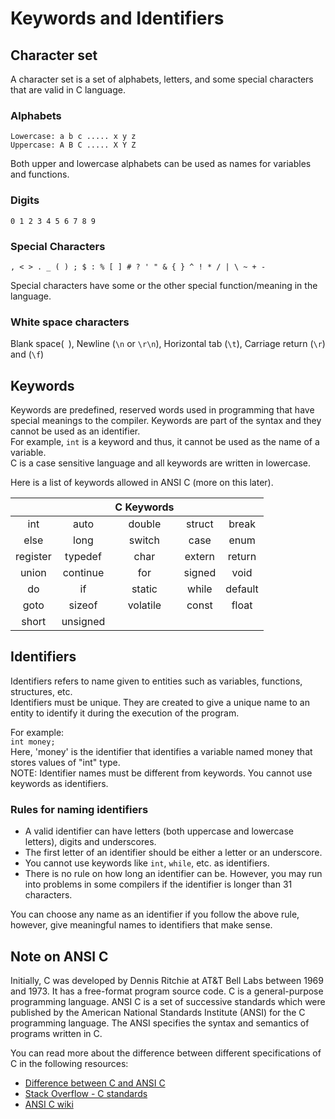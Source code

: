 # Keywords and Identifiers

## Character set

A character set is a set of alphabets, letters, and some special characters that are valid in C language.

### Alphabets

```
Lowercase: a b c ..... x y z
Uppercase: A B C ..... X Y Z
```

Both upper and lowercase alphabets can be used as names for variables and functions.

### Digits

```
0 1 2 3 4 5 6 7 8 9
```

### Special Characters

```
, < > . _ ( ) ; $ : % [ ] # ? ' " & { } ^ ! * / | \ ~ + -
```

Special characters have some or the other special function/meaning in the language.

### White space characters

Blank space(` `), Newline (`\n` or `\r\n`), Horizontal tab (`\t`), Carriage return (`\r`) and (`\f`)

## Keywords

Keywords are predefined, reserved words used in programming that have special meanings to the compiler. Keywords are part of the syntax and they cannot be used as an identifier.  
For example, `int` is a keyword and thus, it cannot be used as the name of a variable.  
C is a case sensitive language and all keywords are written in lowercase.

Here is a list of keywords allowed in ANSI C (more on this later).

|||C Keywords|||
|:--------:|:--------:|:------:|:------:|:------:|
|    int   |   auto   | double | struct |  break |
|   else   |   long   | switch |  case  |  enum  |
| register |  typedef |  char  | extern | return |
|   union  | continue |   for  | signed |  void  |
|   do  | if |   static  | while |  default  |
| goto | sizeof | volatile | const | float |
|short | unsigned|


## Identifiers

Identifiers refers to name given to entities such as variables, functions, structures, etc.  
Identifiers must be unique. They are created to give a unique name to an entity to identify it during the execution of the program.

For example:  
`int money;`  
Here, 'money' is the identifier that identifies a variable named money that stores values of "int" type.  
NOTE: Identifier names must be different from keywords. You cannot use keywords as identifiers.

### Rules for naming identifiers

- A valid identifier can have letters (both uppercase and lowercase letters), digits and underscores.
- The first letter of an identifier should be either a letter or an underscore.
- You cannot use keywords like `int`, `while`, etc. as identifiers.
- There is no rule on how long an identifier can be. However, you may run into problems in some compilers if the identifier is longer than 31 characters.

You can choose any name as an identifier if you follow the above rule, however, give meaningful names to identifiers that make sense.

## Note on ANSI C

Initially, C was developed by Dennis Ritchie at AT&T Bell Labs between 1969 and 1973. It has a free-format program source code. C is a general-purpose programming language. ANSI C is a set of successive standards which were published by the American National Standards Institute (ANSI) for the C programming language. The ANSI specifies the syntax and semantics of programs written in C.

You can read more about the difference between different specifications of C in the following resources:
- [Difference between C and ANSI C](https://developerinsider.co/difference-between-c-and-ansi-c/)
- [Stack Overflow - C standards](https://stackoverflow.com/questions/17206568/what-is-the-difference-between-c-c99-ansi-c-and-gnu-c)
- [ANSI C wiki](https://en.wikipedia.org/wiki/ANSI_C#Compilers_supporting_ANSI_C)
